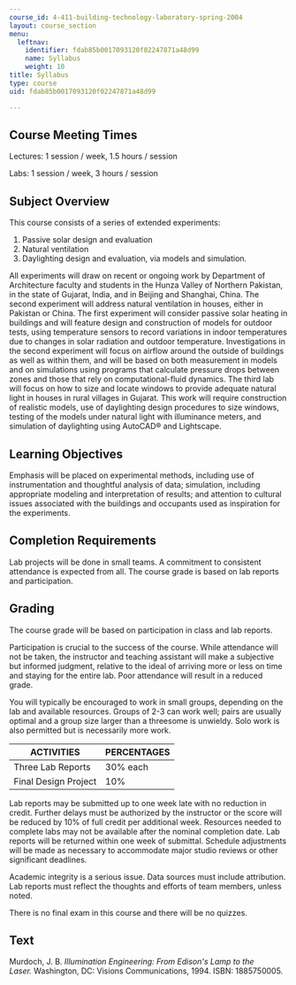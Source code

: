 ```yaml
---
course_id: 4-411-building-technology-laboratory-spring-2004
layout: course_section
menu:
  leftnav:
    identifier: fdab85b0017093120f02247871a48d99
    name: Syllabus
    weight: 10
title: Syllabus
type: course
uid: fdab85b0017093120f02247871a48d99

---
```


Course Meeting Times
--------------------

Lectures: 1 session / week, 1.5 hours / session

Labs: 1 session / week, 3 hours / session

Subject Overview
----------------

This course consists of a series of extended experiments:

1.  Passive solar design and evaluation
2.  Natural ventilation
3.  Daylighting design and evaluation, via models and simulation.

All experiments will draw on recent or ongoing work by Department of Architecture faculty and students in the Hunza Valley of Northern Pakistan, in the state of Gujarat, India, and in Beijing and Shanghai, China. The second experiment will address natural ventilation in houses, either in Pakistan or China. The first experiment will consider passive solar heating in buildings and will feature design and construction of models for outdoor tests, using temperature sensors to record variations in indoor temperatures due to changes in solar radiation and outdoor temperature. Investigations in the second experiment will focus on airflow around the outside of buildings as well as within them, and will be based on both measurement in models and on simulations using programs that calculate pressure drops between zones and those that rely on computational-fluid dynamics. The third lab will focus on how to size and locate windows to provide adequate natural light in houses in rural villages in Gujarat. This work will require construction of realistic models, use of daylighting design procedures to size windows, testing of the models under natural light with illuminance meters, and simulation of daylighting using AutoCAD® and Lightscape.

Learning Objectives
-------------------

Emphasis will be placed on experimental methods, including use of instrumentation and thoughtful analysis of data; simulation, including appropriate modeling and interpretation of results; and attention to cultural issues associated with the buildings and occupants used as inspiration for the experiments.

Completion Requirements
-----------------------

Lab projects will be done in small teams. A commitment to consistent attendance is expected from all. The course grade is based on lab reports and participation.

Grading
-------

The course grade will be based on participation in class and lab reports.

Participation is crucial to the success of the course. While attendance will not be taken, the instructor and teaching assistant will make a subjective but informed judgment, relative to the ideal of arriving more or less on time and staying for the entire lab. Poor attendance will result in a reduced grade.

You will typically be encouraged to work in small groups, depending on the lab and available resources. Groups of 2-3 can work well; pairs are usually optimal and a group size larger than a threesome is unwieldy. Solo work is also permitted but is necessarily more work.

| ACTIVITIES | PERCENTAGES |
| --- | --- |
| Three Lab Reports | 30% each |
| Final Design Project | 10% 

  
Lab reports may be submitted up to one week late with no reduction in credit. Further delays must be authorized by the instructor or the score will be reduced by 10% of full credit per additional week. Resources needed to complete labs may not be available after the nominal completion date. Lab reports will be returned within one week of submittal. Schedule adjustments will be made as necessary to accommodate major studio reviews or other significant deadlines.

Academic integrity is a serious issue. Data sources must include attribution. Lab reports must reflect the thoughts and efforts of team members, unless noted.

There is no final exam in this course and there will be no quizzes.

Text
----

Murdoch, J. B. _Illumination Engineering: From Edison's Lamp to the Laser._ Washington, DC: Visions Communications, 1994. ISBN: 1885750005.
